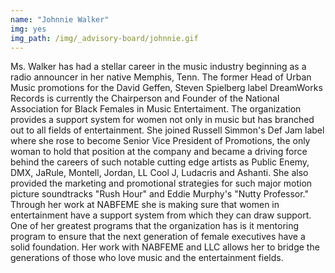```yaml
---
name: "Johnnie Walker"
img: yes
img_path: /img/_advisory-board/johnnie.gif
---
```


Ms. Walker has had a stellar career in the music industry beginning as a radio announcer in her native Memphis, Tenn. The former Head of Urban Music promotions for the David Geffen, Steven Spielberg label DreamWorks Records is currently the Chairperson and Founder of the National Association for Black Females in Music Entertaiment. The organization provides a support system for women not only in music but has branched out to all fields of entertainment. She joined Russell Simmon's Def Jam label where she rose to become Senior Vice President of Promotions, the only woman to hold that position at the company and became a driving force behind the careers of such notable cutting edge artists as Public Enemy, DMX, JaRule, Montell, Jordan, LL Cool J, Ludacris and Ashanti. 
She also provided the marketing and promotional strategies for such major motion picture soundtracks "Rush Hour" and Eddie Murphy's "Nutty Professor." Through her work at NABFEME she is making sure that women in entertainment have a support system from which they can draw support. One of her greatest programs that the organization has is it mentoring program to ensure that the next generation of female executives have a solid foundation. Her work with NABFEME and LLC allows her to bridge the generations of those who love music and the entertainment fields.